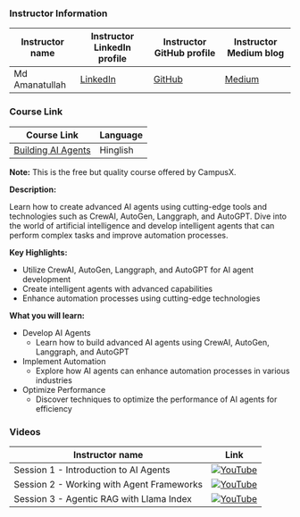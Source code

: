 ### Instructor Information

| Instructor name | Instructor LinkedIn profile | Instructor GitHub profile | Instructor Medium blog |
|-----------------|-----------------------------|--------------------------|------------------------|
| Md Amanatullah | [LinkedIn](https://www.linkedin.com/in/md-amanatullah12345/) | [GitHub](https://github.com/Aman78695) | [Medium](https://medium.com/@amanatulla1606) |

### Course Link

| Course Link | Language |
|-------------|----------|
| [Building AI Agents](https://learnwith.campusx.in/courses/Building-AI-Agents-663d25be012c994c18513e70) | Hinglish |

**Note:** This is the free but quality course offered by CampusX.

**Description:**

Learn how to create advanced AI agents using cutting-edge tools and technologies such as CrewAI, AutoGen, Langgraph, and AutoGPT. Dive into the world of artificial intelligence and develop intelligent agents that can perform complex tasks and improve automation processes.

**Key Highlights:**

- Utilize CrewAI, AutoGen, Langgraph, and AutoGPT for AI agent development
- Create intelligent agents with advanced capabilities
- Enhance automation processes using cutting-edge technologies

**What you will learn:**

- Develop AI Agents
    - Learn how to build advanced AI agents using CrewAI, AutoGen, Langgraph, and AutoGPT
- Implement Automation
    - Explore how AI agents can enhance automation processes in various industries
- Optimize Performance
    - Discover techniques to optimize the performance of AI agents for efficiency


### Videos
| Instructor name  | Link |
|-----------------|-------------------------|
| Session 1 - Introduction to AI Agents |[![YouTube](https://img.shields.io/badge/YouTube-Video-green)](https://youtu.be/X74sCWjEFCo?si=jtJuq90mR9gf5ABo)|
| Session 2 - Working with Agent Frameworks | [![YouTube](https://img.shields.io/badge/YouTube-Video-green)](https://youtu.be/X74sCWjEFCo?si=BHbErHpzMnsHgGcJ) |
|Session 3 - Agentic RAG with Llama Index | [![YouTube](https://img.shields.io/badge/YouTube-Video-green)](https://youtu.be/sQrDm6Kj5iM?si=RBwZ1wB132jTXS65) |

